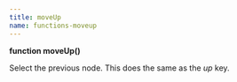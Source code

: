 ```yaml
---
title: moveUp
name: functions-moveup
---
```


**function moveUp()**

Select the previous node. This does the same as the _up_ key.
